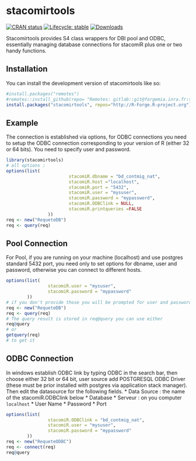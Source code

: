 
<!-- README.md is generated from README.Rmd. Please edit that file -->

# stacomirtools

<!-- badges: start -->

[![CRAN
status](https://www.r-pkg.org/badges/version/stacomirtools)](https://CRAN.R-project.org/package=stacomirtools)
[![Lifecycle:
stable](https://img.shields.io/badge/lifecycle-stable-brightgreen.svg)](https://lifecycle.r-lib.org/articles/stages.html#stable)
[![Downloads](https://cranlogs.r-pkg.org/badges/stacomirtools)](https://cran.r-project.org/package=stacomirtools)
<!-- badges: end -->

Stacomirtools provides S4 class wrappers for DBI pool and ODBC,
essentially managing database connections for stacomiR plus one or two
handy functions.

## Installation

You can install the development version of stacomirtools like so:

``` r
#install.packages("remotes")
#remotes::install_github(repo= "Remotes: gitlab::git@forgemia.inra.fr:stacomi/stacomirtools.git")
install.packages("stacomirtools", repos="http://R-Forge.R-project.org")
```

## Example

The connection is established via options, for ODBC connections you need
to setup the ODBC connection corresponding to your version of R (either
32 or 64 bits). You need to specify user and password.

``` r
library(stacomirtools)
# all options :
options(list(
                        stacomiR.dbname = "bd_contmig_nat",
                        stacomiR.host ="localhost",
                        stacomiR.port = "5432",
                        stacomiR.user = "mysuser",
                        stacomiR.password = "mypassword",
                        stacomiR.ODBClink = NULL,
                        stacomiR.printqueries =FALSE
                ))
req <- new("RequeteDB")
req <- query(req)
```

## Pool Connection

For Pool, if you are running on your machine (localhost) and use
postgres standard 5432 port, you need only to set options for dbname,
user and password, otherwise you can connect to different hosts.

``` r
options(list(   
                stacomiR.user = "mysuser",
                stacomiR.password = "mypassword"                
        ))
# if you don't provide those you will be prompted for user and password if interactive
req <- new("RequeteDB")
req <- query(req)
# The query result is stored in req@query you can use either
req@query
# or
getquery(req)
# to get it
```

## ODBC Connection

In windows establish ODBC link by typing ODBC in the search bar, then
choose either 32 bit or 64 bit, user source add POSTGRESQL ODBC Driver
(these must be prior installed with postgres via application stack
manager). Then edit the datasource for the following fields. \* Data
Source : the name of the stacomiR.ODBClink below \* Database \* Serveur
: on you computer `localhost` \* User Name \* Password \* Port

``` r
options(list(   
                stacomiR.ODBClink = "bd_contmig_nat",
                stacomiR.user = "mysuser",
                stacomiR.password = "mypassword"                
        ))
req <- new("RequeteODBC")
req <- connect(req)
req@query
```
